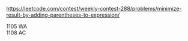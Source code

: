 https://leetcode.com/contest/weekly-contest-288/problems/minimize-result-by-adding-parentheses-to-expression/

1105 WA  
1108 AC